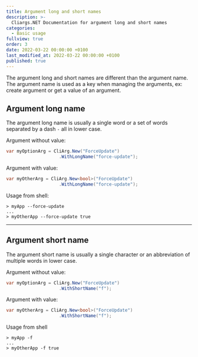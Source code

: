 ```yaml
---
title: Argument long and short names
description: >-
  Cliargs.NET Documentation for argument long and short names
categories:
  - Basic usage
fullview: true
order: 3
date: 2022-03-22 00:00:00 +0100
last_modified_at: 2022-03-22 00:00:00 +0100
published: true
---
```


The argument long and short names are different than the argument name. The argument name is used as a key when managing the arguments, ex: create argument or get a value of an argument.

## Argument long name

The argument long name is usually a single word or a set of words separated by a dash `-` all in lower case.

Argument without value:

```csharp
var myOptionArg = CliArg.New("ForceUpdate")
                    .WithLongName("force-update");
```

Argument with value:

```csharp
var myOtherArg = CliArg.New<bool>("ForceUpdate")
                    .WithLongName("force-update");
```

Usage from shell:

```shell
> myApp --force-update
...
> myOtherApp --force-update true
```

---

## Argument short name

The argument short name is usually a single character or an abbreviation of multiple words in lower case.

Argument without value:

```csharp
var myOptionArg = CliArg.New("ForceUpdate")
                    .WithShortName("f");
```

Argument with value:

```csharp
var myOtherArg = CliArg.New<bool>("ForceUpdate")
                    .WithShortName("f");
```

Usage from shell

```shell
> myApp -f
...
> myOtherApp -f true
```

